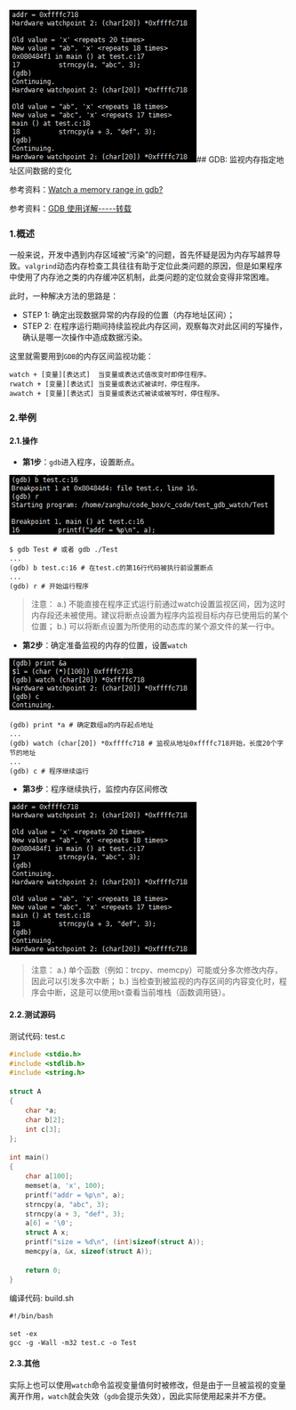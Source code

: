 ![](/assets/c063_03.PNG)## GDB: 监视内存指定地址区间数据的变化

参考资料：[Watch a memory range in gdb?](https://stackoverflow.com/questions/11004374/watch-a-memory-range-in-gdb)

参考资料：[GDB 使用详解-----转载](https://www.cnblogs.com/visayafan/archive/2011/09/27/2193632.html)


### 1.概述

一般来说，开发中遇到内存区域被“污染”的问题，首先怀疑是因为内存写越界导致。`valgrind`动态内存检查工具往往有助于定位此类问题的原因，但是如果程序中使用了内存池之类的内存缓冲区机制，此类问题的定位就会变得非常困难。

此时，一种解决方法的思路是：

* STEP 1: 确定出现数据异常的内存段的位置（内存地址区间）；
* STEP 2: 在程序运行期间持续监视此内存区间，观察每次对此区间的写操作，确认是哪一次操作中造成数据污染。

这里就需要用到`GDB`的内存区间监视功能：

```text
watch + [变量][表达式]  当变量或表达式值改变时即停住程序。
rwatch + [变量][表达式] 当变量或表达式被读时，停住程序。
awatch + [变量][表达式] 当变量或表达式被读或被写时，停住程序。
```

### 2.举例

#### 2.1.操作

* **第1步**：`gdb`进入程序，设置断点。

![](/assets/c063_01.PNG)

```shell
$ gdb Test # 或者 gdb ./Test
...
(gdb) b test.c:16 # 在test.c的第16行代码被执行前设置断点
...
(gdb) r # 开始运行程序
```

> 注意：
> a.) 不能直接在程序正式运行前通过watch设置监视区间，因为这时内存段还未被使用。建议将断点设置为程序内监视目标内存已使用后的某个位置；
> b.) 可以将断点设置为所使用的动态库的某个源文件的某一行中。


* **第2步**：确定准备监视的内存的位置，设置`watch`

![](/assets/c063_02.PNG)

```shell
(gdb) print *a # 确定数组a的内存起点地址
...
(gdb) watch (char[20]) *0xffffc718 # 监视从地址0xffffc718开始，长度20个字节的地址
...
(gdb) c # 程序继续运行
```

* **第3步**：程序继续执行，监控内存区间修改

![](/assets/c063_03.PNG)

> 注意：
> a.) 单个函数（例如：trcpy、memcpy）可能或分多次修改内存，因此可以引发多次中断；
> b.) 当检查到被监视的内存区间的内容变化时，程序会中断，这是可以使用`bt`查看当前堆栈（函数调用链）。


#### 2.2.测试源码

测试代码: test.c

```c
#include <stdio.h>
#include <stdlib.h>
#include <string.h>

struct A
{
    char *a;
    char b[2];
    int c[3];
};

int main()
{
    char a[100];
    memset(a, 'x', 100);
    printf("addr = %p\n", a);
    strncpy(a, "abc", 3);
    strncpy(a + 3, "def", 3);
    a[6] = '\0';
    struct A x;
    printf("size = %d\n", (int)sizeof(struct A));
    memcpy(a, &x, sizeof(struct A));

    return 0;
}
```

编译代码: build.sh

```shell
#!/bin/bash

set -ex
gcc -g -Wall -m32 test.c -o Test
```

#### 2.3.其他

实际上也可以使用`watch`命令监视变量值何时被修改，但是由于一旦被监视的变量离开作用，`watch`就会失效（`gdb`会提示失效），因此实际使用起来并不方便。